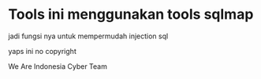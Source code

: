# Tools ini menggunakan tools sqlmap 

jadi fungsi nya untuk mempermudah injection sql

yaps ini no copyright

We Are Indonesia Cyber Team
